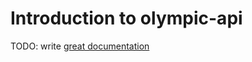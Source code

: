 # Introduction to olympic-api

TODO: write [great documentation](http://jacobian.org/writing/what-to-write/)

